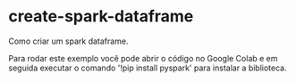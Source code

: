# create-spark-dataframe
Como criar um spark dataframe.

Para rodar este exemplo você pode abrir o código no Google Colab e em seguida executar o comando '!pip install pyspark' para instalar a biblioteca.
